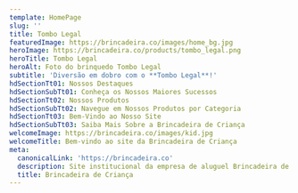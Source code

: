 ```yaml
---
template: HomePage
slug: ''
title: Tombo Legal
featuredImage: https://brincadeira.co/images/home_bg.jpg
heroImage: https://brincadeira.co/products/tombo_legal.png
heroTitle: Tombo Legal
heroAlt: Foto do brinquedo Tombo Legal
subtitle: 'Diversão em dobro com o **Tombo Legal**!'
hdSectionTt01: Nossos Destaques
hdSectionSubTt01: Conheça os Nossos Maiores Sucessos
hdSectionTt02: Nossos Produtos
hdSectionSubTt02: Navegue em Nossos Produtos por Categoria
hdSectionTt03: Bem-Vindo ao Nosso Site
hdSectionSubTt03: Saiba Mais Sobre a Brincadeira de Criança
welcomeImage: https://brincadeira.co/images/kid.jpg
welcomeTitle: Bem-vindo ao site da Brincadeira de Criança
meta:
  canonicalLink: 'https://brincadeira.co'
  description: Site institucional da empresa de aluguel Brincadeira de Criança.
  title: Brincadeira de Criança
---
```

